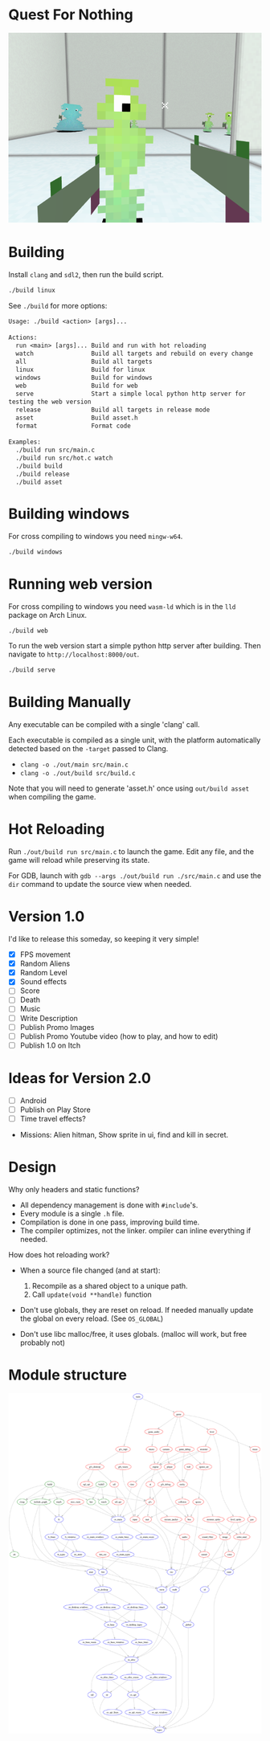 # Quest For Nothing

![](screenshot.png)

# Building

Install `clang` and `sdl2`, then run the build script.

```bash
./build linux
```

See `./build` for more options:

```
Usage: ./build <action> [args]...

Actions:
  run <main> [args]... Build and run with hot reloading
  watch                Build all targets and rebuild on every change
  all                  Build all targets
  linux                Build for linux
  windows              Build for windows
  web                  Build for web
  serve                Start a simple local python http server for testing the web version
  release              Build all targets in release mode
  asset                Build asset.h
  format               Format code

Examples:
  ./build run src/main.c
  ./build run src/hot.c watch
  ./build build
  ./build release
  ./build asset
```

# Building windows
For cross compiling to windows you need `mingw-w64`.

```bash
./build windows
```

# Running web version
For cross compiling to windows you need `wasm-ld` which is in the `lld` package on Arch Linux.

```bash
./build web
```

To run the web version start a simple python http server after building. Then navigate to `http://localhost:8000/out`.

```bash
./build serve
```

# Building Manually

Any executable can be compiled with a single 'clang' call.

Each executable is compiled as a single unit, with the platform automatically detected based on the `-target` passed to Clang.

- `clang -o ./out/main src/main.c`
- `clang -o ./out/build src/build.c`

Note that you will need to generate 'asset.h' once using `out/build asset` when compiling the game.

# Hot Reloading

Run `./out/build run src/main.c` to launch the game. Edit any file, and the game will reload while preserving its state.

For GDB, launch with `gdb --args ./out/build run ./src/main.c` and use the `dir` command to update the source view when needed.

# Version 1.0
I'd like to release this someday, so keeping it very simple!

- [x] FPS movement
- [x] Random Aliens
- [x] Random Level
- [x] Sound effects
- [ ] Score
- [ ] Death
- [ ] Music
- [ ] Write Description
- [ ] Publish Promo Images
- [ ] Publish Promo Youtube video (how to play, and how to edit)
- [ ] Publish 1.0 on Itch

# Ideas for Version 2.0
- [ ] Android
- [ ] Publish on Play Store
- [ ] Time travel effects?
- Missions: Alien hitman, Show sprite in ui, find and kill in secret.


# Design
Why only headers and static functions?

- All dependency management is done with `#include`'s.
- Every module is a single `.h` file.
- Compilation is done in one pass, improving build time.
- The compiler optimizes, not the linker. ompiler can inline everything if needed.

How does hot reloading work?
- When a source file changed (and at start):
  1. Recompile as a shared object to a unique path.
  2. Call `update(void **handle)` function

- Don't use globals, they are reset on reload. If needed manually update the global on every reload. (See `OS_GLOBAL`)
- Don't use libc malloc/free, it uses globals. (malloc will work, but free probably not)

# Module structure

![](include_graph.svg)
